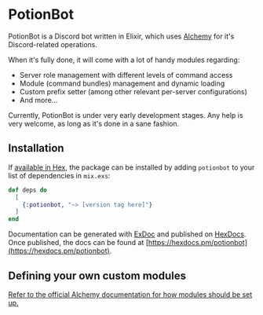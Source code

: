 # PotionBot

PotionBot is a Discord bot written in Elixir, which uses [Alchemy](https://hexdocs.pm/discord_alchemy/) for it's Discord-related operations.

When it's fully done, it will come with a lot of handy modules regarding:

- Server role management with different levels of command access
- Module (command bundles) management and dynamic loading
- Custom prefix setter (among other relevant per-server configurations)
- And more...

Currently, PotionBot is under very early development stages. Any help is very welcome, as long as it's done in a sane fashion.

## Installation

If [available in Hex](https://hex.pm/docs/publish), the package can be installed
by adding `potionbot` to your list of dependencies in `mix.exs`:

```elixir
def deps do
  [
    {:potionbot, "~> [version tag here]"}
  ]
end
```

Documentation can be generated with [ExDoc](https://github.com/elixir-lang/ex_doc)
and published on [HexDocs](https://hexdocs.pm). Once published, the docs can
be found at [https://hexdocs.pm/potionbot](https://hexdocs.pm/potionbot).

## Defining your own custom modules

[Refer to the official Alchemy documentation for how modules should be set up.](https://hexdocs.pm/discord_alchemy/intro.html)

